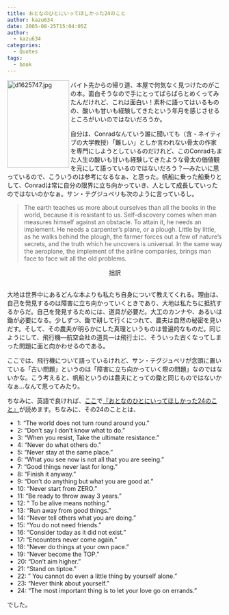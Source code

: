 ```yaml
---
title: おとなのひとにいってほしかった24のこと
author: kazu634
date: 2005-08-25T15:04:05Z
author:
  - kazu634
categories:
  - Quotes
tags:
  - book
---
```

<div class="section">
<p>
<a href="https://www.amazon.co.jp/exec/obidos/ASIN/439641076X/ref%3Dase%5Frakugaki0a-22/249-0170639-2669919" onclick="__gaTracker('send', 'event', 'outbound-article', 'https://www.amazon.co.jp/exec/obidos/ASIN/439641076X/ref%3Dase%5Frakugaki0a-22/249-0170639-2669919', '');" target="_blank"><img width="145" align="left" alt="d1625747.jpg" src="http://image.blog.livedoor.jp/simoom634/imgs/d/1/d1625747.jpg" class="pict" height="204" border="0" /></a>
</p></p> 
  
<p>
    バイト先からの帰り道、本屋で何気なく見つけたのがこの本。面白そうなので手にとってぱらぱらとめくってみたんだけれど、これは面白い！素朴に語ってはいるものの、酸いも甘いも経験してきたという年月を感じさせるところがいいのではないだろうか。
</p></p> 
  
<p>
    自分は、Conradなんていう誰に聞いても（含・ネイティブの大学教授）「難しい」としか言われない骨太の作家を専門にしようとしているのだけれど、このConradもまた人生の酸いも甘いも経験してきたような骨太の価値観を元にして語っているのではないだろう？―みたいに思っているので、こういうのは参考になるなぁ、と思った。帆船に乗った船乗りとして、Conradは常に自分の限界に立ち向かっていき、人として成長していったのではないのかなぁ。サン・テグジュペリも次のように言っているし。
</p>
  
<p>
<blockquote>
      The earth teaches us more about ourselves than all the books in the world, because it is resistant to us. Self-discovery comes when man measures himself against an obstacle. To attain it, he needs an implement. He needs a carpenter&#8217;s plane, or a plough. Little by little, as he walks behind the plough, the farmer forces out a few of nature&#8217;s secrets, and the truth which he uncovers is universal. In the same way the aeroplane, the implement of the airline companies, brings man face to face wit all the old problems.</p>
</blockquote>
    
<p>
<blockquote>
</blockquote>
      
<p>
<center>
          拙訳
</center>
        
<br />大地は世界中にあるどんな本よりも私たち自身について教えてくれる。理由は、自己を発見するのは障害に立ち向かっていくときであり、大地は私たちに抵抗するからだ。自己を発見するためには、道具が必要だ。大工のカンナや、あるいは鋤が必要になる。少しずつ、鋤で耕して行くにつれて、農夫は自然の秘密を見いだす。そして、その農夫が明らかにした真理というものは普遍的なものだ。同じようにして、飛行機―航空会社の道具―は飛行士に、そういった古くなってしまった問題に面と向かわせるのである。
</p>
</p>
    
<p>
      ここでは、飛行機について語っているけれど、サン・テグジュペリが念頭に置いている「古い問題」というのは「障害に立ち向かっていく際の問題」なのではないかな。こう考えると、帆船というのは農夫にとっての鋤と同じものではないかなぁ…なんて思ってみたり。
</p>
</p>
  
<p>
    ちなみに、英語で良ければ、<a href="http://www.pion314.com/" onclick="__gaTracker('send', 'event', 'outbound-article', 'http://www.pion314.com/', 'ここ');" target="_blank">ここ</a>で<a href="https://www.amazon.co.jp/exec/obidos/ASIN/439641076X/ref%3Dase%5Frakugaki0a-22/249-0170639-2669919" onclick="__gaTracker('send', 'event', 'outbound-article', 'https://www.amazon.co.jp/exec/obidos/ASIN/439641076X/ref%3Dase%5Frakugaki0a-22/249-0170639-2669919', '『おとなのひとにいってほしかった24のこと』');" target="_blank">『おとなのひとにいってほしかった24のこと』</a>が読めます。ちなみに、その24のこととは、
</p>
  
<ul>
<li>
      1: &#8220;The world does not turn round around you.&#8221;
</li>
<li>
      2: &#8220;Don&#8217;t say I don&#8217;t know what to do.&#8221;
</li>
<li>
      3: &#8220;When you resist, Take the ultimate resistance.&#8221;
</li>
<li>
      4: &#8220;Never do what others do.&#8221;
</li>
<li>
      5: &#8220;Never stay at the same place.&#8221;
</li>
<li>
      6: &#8220;What you see now is not all that you are seeing.&#8221;
</li>
<li>
      7: &#8220;Good things never last for long.&#8221;
</li>
<li>
      8: &#8220;Finish it anyway.&#8221;
</li>
<li>
      9: &#8220;Don&#8217;t do anything but what you are good at.&#8221;
</li>
<li>
      10: &#8220;Never start from ZERO.&#8221;
</li>
<li>
      11: &#8220;Be ready to throw away 3 years.&#8221;
</li>
<li>
      12: &#8221; To be alive means nothing.&#8221;
</li>
<li>
      13: &#8220;Run away from good things.&#8221;
</li>
<li>
      14: &#8220;Never tell others what you are doing.&#8221;
</li>
<li>
      15: &#8220;You do not need friends.&#8221;
</li>
<li>
      16: &#8220;Consider today as it did not exist.&#8221;
</li>
<li>
      17: &#8220;Encounters never come again.&#8221;
</li>
<li>
      18: &#8220;Never do things at your own pace.&#8221;
</li>
<li>
      19: &#8220;Never become the TOP.&#8221;
</li>
<li>
      20: &#8220;Don&#8217;t aim higher.&#8221;
</li>
<li>
      21: &#8220;Stand on tiptoe.&#8221;
</li>
<li>
      22: &#8221; You cannot do even a little thing by yourself alone.&#8221;
</li>
<li>
      23: &#8220;Never think about yourself.&#8221;
</li>
<li>
      24: &#8220;The most important thing is to let your love go on errands.&#8221;
</li>
</ul>
  
<p>
    でした。
</p></p>
</div>
